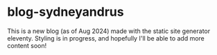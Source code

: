 # blog-sydneyandrus
This is a new blog (as of Aug 2024) made with the static site generator eleventy. Styling is in progress, and hopefully I'll be able to add more content soon!
